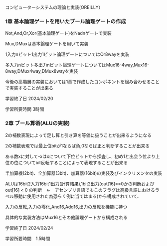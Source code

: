 コンピューターシステムの理論と実装(OREILLY）

### 1章 基本論理ゲートを用いたブール論理ゲートの作成

Not,And,Or,Xor(基本論理ゲート)をNadnゲートで実装

Mux,DMuxは基本論理ゲートを用いて実装

1入力nビット1出力1ビット論理ゲートについてはOr8wayを実装

多入力nビット多出力nビット論理ゲートについてはMux16-4way,Mux16-8way,DMux4way,DMux8wayを実装

今後の高階層の実装においては1章で作成したコンポネントを組み合わせることで実装することが出来る

学習終了日 2024/02/20

学習所要時間 3時間

### 2章 ブール算術(ALUの実装)

2の補数表現によって足し算と引き算を等価に扱うことが出来るようになる

2の補数表現では最上位bitが1ならば負,0ならば正と判断することが出来る

ある数xに対して-xはxについて下位ビットから探査し、初め1と出会う位より上位の位についてbit反転することによって表現することが出来る

半加算機(2bit)、全加算器(3bit)、加算器(16bit)の実装及びインクリメンタの実装

ALUは16bit2入力16bit1出力(計算結果),1bit2出力(out[16]==0かの判断およびout[16] < 0 の判断　←　アセンブリ言語でもこのフラグは高級言語におけるラベル移動に使用された為恐らく例に当てはまる)から構成されていて、

入力の反転,入力の零化,And16,Add16,出力の反転を機能に持つ

具体的な実装方法はMux16とその他論理ゲートから構成される

学習終了日 2024/02/24 

学習所要時間　1.5時間
